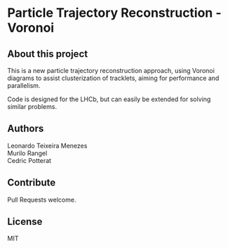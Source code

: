 # Particle Trajectory Reconstruction - Voronoi

## About this project

This is a new particle trajectory reconstruction approach, using Voronoi diagrams to assist clusterization of tracklets, aiming for performance and parallelism.

Code is designed for the LHCb, but can easily be extended for solving similar problems.

## Authors

Leonardo Teixeira Menezes <br />
Murilo Rangel <br />
Cedric Potterat <br />

## Contribute
Pull Requests welcome.

## License
MIT
